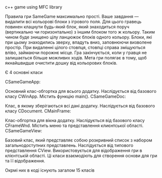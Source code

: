 c++ game using MFC library


Правила гри SameGame максимально прості. Ваше завдання — видалити всі кольорові блоки з ігрового поля. Для цього гравець повинен клацнути будь-який блок, який знаходиться поруч (вертикально чи горизонтально) з іншим блоком того ж кольору. Таким чином буде знищено цілу ланцюжок блоків одного кольору. Блоки, які при цьому знаходились зверху, впадуть вниз, заповнюючи визволене простір. При видаленні цілого стовпця, стовпці справа зміщуються вліво, займаючи порожнє місце. Гра закінчується, коли у гравця не залишається більше можливих ходів. Мета гри полягає в тому, щоб якнайшвидше очистити дошку від кольорових блоків.

Є 4 основні класи

CSameGameApp:

Основний клас-обгортка для всього додатку.
Наслідується від базового класу CWinApp.
Містить функцію main().
CSameGameDoc:

Клас, в якому зберігаються всі дані додатку.
Наслідується від базового класу CDocument.
CMainFrame:

Клас-обгортка для вікна додатку.
Наслідується від базового класу CFrameWnd.
Містить меню та представлення клиєнтської області.
CSameGameView:

Базовий клас, який представляє собою розкривний список з набором загальнодоступних представлень.
Наслідується від типового представлення CView.
Використовується для відображення гри в клієнтській області.
Ці класи взаємодіють для створення основи для гри та її відображення.




Окрмі них в коді існують загалом 15 класів
